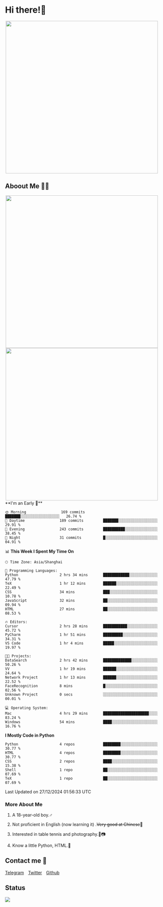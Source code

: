 # Hi there!🎉

<div align=center><img src="https://count.getloli.com/get/@Cicada000?theme=moebooru" width=500px></div>

## Aboout Me 👀💦

<div align=center>
<img src="https://github-readme-stats.vercel.app/api?username=Cicada000&show_icons=true&theme=tokyonight" width=500px>
<br>
<img src="https://github-readme-stats.vercel.app/api/top-langs/?username=Cicada000&show_icons=true&theme=tokyonight&layout=compact" width=500px>
</div>
<!--START_SECTION:waka-->
**I'm an Early 🐤** 

```text
🌞 Morning                169 commits         ███████░░░░░░░░░░░░░░░░░░   26.74 % 
🌆 Daytime                189 commits         ███████░░░░░░░░░░░░░░░░░░   29.91 % 
🌃 Evening                243 commits         ██████████░░░░░░░░░░░░░░░   38.45 % 
🌙 Night                  31 commits          █░░░░░░░░░░░░░░░░░░░░░░░░   04.91 % 
```


📊 **This Week I Spent My Time On** 

```text
🕑︎ Time Zone: Asia/Shanghai

💬 Programming Languages: 
Python                   2 hrs 34 mins       ████████████░░░░░░░░░░░░░   47.79 % 
TeX                      1 hr 12 mins        ██████░░░░░░░░░░░░░░░░░░░   22.49 % 
CSS                      34 mins             ███░░░░░░░░░░░░░░░░░░░░░░   10.78 % 
JavaScript               32 mins             ██░░░░░░░░░░░░░░░░░░░░░░░   09.94 % 
HTML                     27 mins             ██░░░░░░░░░░░░░░░░░░░░░░░   08.53 % 

🔥 Editors: 
Cursor                   2 hrs 28 mins       ███████████░░░░░░░░░░░░░░   45.72 % 
PyCharm                  1 hr 51 mins        █████████░░░░░░░░░░░░░░░░   34.31 % 
VS Code                  1 hr 4 mins         █████░░░░░░░░░░░░░░░░░░░░   19.97 % 

🐱‍💻 Projects: 
DataSearch               2 hrs 42 mins       █████████████░░░░░░░░░░░░   50.26 % 
VV                       1 hr 19 mins        ██████░░░░░░░░░░░░░░░░░░░   24.64 % 
Network Project          1 hr 13 mins        ██████░░░░░░░░░░░░░░░░░░░   22.52 % 
FaceRecognition          8 mins              █░░░░░░░░░░░░░░░░░░░░░░░░   02.56 % 
Unknown Project          0 secs              ░░░░░░░░░░░░░░░░░░░░░░░░░   00.01 % 

💻 Operating System: 
Mac                      4 hrs 29 mins       █████████████████████░░░░   83.24 % 
Windows                  54 mins             ████░░░░░░░░░░░░░░░░░░░░░   16.76 % 
```

**I Mostly Code in Python** 

```text
Python                   4 repos             ████████░░░░░░░░░░░░░░░░░   30.77 % 
HTML                     4 repos             ████████░░░░░░░░░░░░░░░░░   30.77 % 
CSS                      2 repos             ████░░░░░░░░░░░░░░░░░░░░░   15.38 % 
Shell                    1 repo              ██░░░░░░░░░░░░░░░░░░░░░░░   07.69 % 
TeX                      1 repo              ██░░░░░░░░░░░░░░░░░░░░░░░   07.69 % 
```




 Last Updated on 27/12/2024 01:56:33 UTC
<!--END_SECTION:waka-->

### More About Me

1. A 18-year-old boy.♂

2. Not proficient in English (now learning it) .~~Very good at Chinese~~🤣

3. Interested in table tennis and photography.🏓📷

4. Know a little Python, HTML.🐍


## Contact me 💬

[Telegram](https://t.me/CicadaLYW)&emsp;[Twitter](https://twitter.com/Cicada0001)&emsp;[Github](https://github.com/Cicada000)

## Status
<img src="https://weather-icon.journeyad.repl.co/@hangzhou?v=1" align="left">








